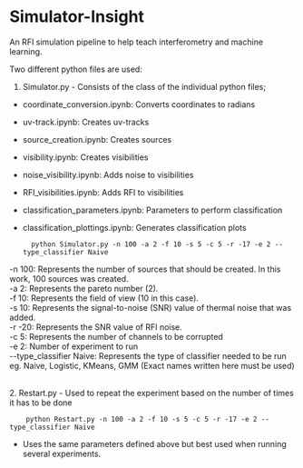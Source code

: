 # Simulator-Insight
An RFI simulation pipeline to help teach interferometry and machine learning.

Two different python files are used: 
1. Simulator.py - Consists of the class of the individual python files; 

* coordinate_conversion.ipynb: Converts coordinates to radians <br />
* uv-track.ipynb: Creates uv-tracks <br />
* source_creation.ipynb: Creates sources <br /> 
* visibility.ipynb: Creates visibilities <br />
* noise_visibility.ipynb: Adds noise to visibilities <br />
* RFI_visibilities.ipynb: Adds RFI to visibilities <br />
* classification_parameters.ipynb: Parameters to perform classification <br />
* classification_plottings.ipynb: Generates classification plots


        python Simulator.py -n 100 -a 2 -f 10 -s 5 -c 5 -r -17 -e 2 --type_classifier Naive

-n 100: Represents the number of sources that should be created. In this work, 100 sources
        was created. <br />
-a 2: Represents the pareto number (2). <br />
-f 10: Represents the field of view (10 in this case). <br />
-s 10: Represents the signal-to-noise (SNR) value of thermal noise that was added. <br />
-r -20: Represents the SNR value of RFI noise. <br />
-c 5: Represents the number of channels to be corrupted <br />
-e 2: Number of experiment to run <br />
--type_classifier Naive: Represents the type of classifier needed to be run 
                         eg. Naive, Logistic, KMeans, GMM (Exact names written here must be used) <br />


<br />
2. Restart.py - Used to repeat the experiment based on the number of times it has to be done

        python Restart.py -n 100 -a 2 -f 10 -s 5 -c 5 -r -17 -e 2 --type_classifier Naive 
* Uses the same parameters defined above but best used when running several experiments.
